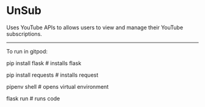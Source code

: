 # UnSub
Uses YouTube APIs to allows users to view and manage their YouTube subscriptions.

---------------------------------------------------------------------------------

To run in gitpod:

pip install flask           # installs flask

pip install requests        # installs request

pipenv shell                # opens virtual environment

flask run                   # runs code
